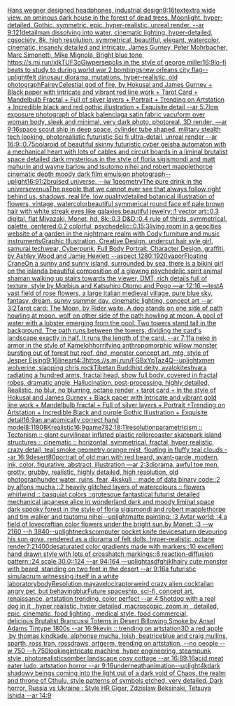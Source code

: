 [Hans wegner designed headphones, industrial design](https://www.ebank.nz/aiartgenerator?category=Hans%20wegner%20designed%20headphones%2C%20industrial%20design)[9:16](https://www.ebank.nz/aiartgenerator?category=9%3A16)[text](https://www.ebank.nz/aiartgenerator?category=text)[extra wide view. an ominous dark house in the forest of dead trees. Moonlight. hyper-detailed. Gothic. symmetric. epic. hyper-realistic. unreal render. --ar 9:12](https://www.ebank.nz/aiartgenerator?category=extra%20wide%20view.%20an%20ominous%20dark%20house%20in%20the%20forest%20of%20dead%20trees.%20Moonlight.%20hyper-detailed.%20Gothic.%20symmetric.%20epic.%20hyper-realistic.%20unreal%20render.%20--ar%209%3A12)[1](https://www.ebank.nz/aiartgenerator?category=1)[detail](https://www.ebank.nz/aiartgenerator?category=detail)[man dissolving into water, cinematic lighting, hyper-detailed, cgsociety, 8k, high resolution, symmetrical, beautiful, elegant, watercolor, cinematic, insanely detailed and intricate, James Gurney, Peter Mohrbacher, Marc Simonetti, Mike Mignola, Bright blue tone, <https://s.mj.run/xlkTUF3oGiw>](https://www.ebank.nz/aiartgenerator?category=man%20dissolving%20into%20water%2C%20cinematic%20lighting%2C%20hyper-detailed%2C%20cgsociety%2C%208k%2C%20high%20resolution%2C%20symmetrical%2C%20beautiful%2C%20elegant%2C%20watercolor%2C%20cinematic%2C%20insanely%20detailed%20and%20intricate%2C%20James%20Gurney%2C%20Peter%20Mohrbacher%2C%20Marc%20Simonetti%2C%20Mike%20Mignola%2C%20Bright%20blue%20tone%2C%20%3Chttps%3A//s.mj.run/xlkTUF3oGiw%3E)[persepolis in the style of george miller](https://www.ebank.nz/aiartgenerator?category=persepolis%20in%20the%20style%20of%20george%20miller)[16:9](https://www.ebank.nz/aiartgenerator?category=16%3A9)[lo-fi beats to study to during world war 2 bombings](https://www.ebank.nz/aiartgenerator?category=lo-fi%20beats%20to%20study%20to%20during%20world%20war%202%20bombings)[new orleans city flag](https://www.ebank.nz/aiartgenerator?category=new%20orleans%20city%20flag)[--uplight](https://www.ebank.nz/aiartgenerator?category=--uplight)[felt dinosaur diorama, mutations, hyper-realistic, old photograph](https://www.ebank.nz/aiartgenerator?category=felt%20dinosaur%20diorama%2C%20mutations%2C%20hyper-realistic%2C%20old%20photograph)[Fairey](https://www.ebank.nz/aiartgenerator?category=Fairey)[Celestial god of fire, by Hokusai and James Gurney + Black paper with intricate and vibrant red line work + Tarot Card + Mandelbulb Fractal + Full of silver layers + Portrait + Trending on Artstation + Incredible black and red gothic illustration + Exquisite detail --ar 5:7](https://www.ebank.nz/aiartgenerator?category=Celestial%20god%20of%20fire%2C%20by%20Hokusai%20and%20James%20Gurney%20%2B%20Black%20paper%20with%20intricate%20and%20vibrant%20red%20line%20work%20%2B%20Tarot%20Card%20%2B%20Mandelbulb%20Fractal%20%2B%20Full%20of%20silver%20layers%20%2B%20Portrait%20%2B%20Trending%20on%20Artstation%20%2B%20Incredible%20black%20and%20red%20gothic%20illustration%20%2B%20Exquisite%20detail%20--ar%205%3A7)[low exposure photograph of black balenciaga satin fabric vacuform over woman body, sleek and minimal, very dark photo, photoreal, 3D render, —ar 9:16](https://www.ebank.nz/aiartgenerator?category=low%20exposure%20photograph%20of%20black%20balenciaga%20satin%20fabric%20vacuform%20over%20woman%20body%2C%20sleek%20and%20minimal%2C%20very%20dark%20photo%2C%20photoreal%2C%203D%20render%2C%20%E2%80%94ar%209%3A16)[space scout ship in deep space, cylinder tube shaped, military stealth tech looking, photorealistic futuristic Sci fi ultra-detail, unreal render --ar 16:9](https://www.ebank.nz/aiartgenerator?category=space%20scout%20ship%20in%20deep%20space%2C%20cylinder%20tube%20shaped%2C%20military%20stealth%20tech%20looking%2C%20photorealistic%20futuristic%20Sci%20fi%20ultra-detail%2C%20unreal%20render%20--ar%2016%3A9)[::0.75](https://www.ebank.nz/aiartgenerator?category=%3A%3A0.75)[polaroid of beautiful skinny futuristic cyber geisha automaton with a mechanical heart with lots of cables and circuit boards in a liminal brutalist space detailed dark mysterious in the style of floria sigismondi and matt mahurin and wayne barlow and tsutomo nihei and robert mapplethorpe cinematic depth moody dark film emulsion photograph](https://www.ebank.nz/aiartgenerator?category=polaroid%20of%20beautiful%20skinny%20futuristic%20cyber%20geisha%20automaton%20with%20a%20mechanical%20heart%20with%20lots%20of%20cables%20and%20circuit%20boards%20in%20a%20liminal%20brutalist%20space%20detailed%20dark%20mysterious%20in%20the%20style%20of%20floria%20sigismondi%20and%20matt%20mahurin%20and%20wayne%20barlow%20and%20tsutomo%20nihei%20and%20robert%20mapplethorpe%20cinematic%20depth%20moody%20dark%20film%20emulsion%20photograph)[--uplight](https://www.ebank.nz/aiartgenerator?category=--uplight)[16:9](https://www.ebank.nz/aiartgenerator?category=16%3A9)[1:2](https://www.ebank.nz/aiartgenerator?category=1%3A2)[bruised universe, --iw 1](https://www.ebank.nz/aiartgenerator?category=bruised%20universe%2C%20--iw%201)[geometry](https://www.ebank.nz/aiartgenerator?category=geometry)[The pure drink in the universe](https://www.ebank.nz/aiartgenerator?category=The%20pure%20drink%20in%20the%20universe)[venus](https://www.ebank.nz/aiartgenerator?category=venus)[The people that we cannot ever see that always follow right behind us, shadows, real life, low quality](https://www.ebank.nz/aiartgenerator?category=The%20people%20that%20we%20cannot%20ever%20see%20that%20always%20follow%20right%20behind%20us%2C%20shadows%2C%20real%20life%2C%20low%20quality)[detailed botanical illustration of flowers, vintage, watercolor](https://www.ebank.nz/aiartgenerator?category=detailed%20botanical%20illustration%20of%20flowers%2C%20vintage%2C%20watercolor)[beautiful symmerical round face elf pale brown hair with white streak eyes like galaxies beautiful jewelry::1 vector art::0.3 digital, flat Miyazaki, Monet, hd, 8k::0.3 D&D::0.4 rule of thirds, symmetrical, palette, centered:0.2 colorful, psychedelic::0.1](https://www.ebank.nz/aiartgenerator?category=beautiful%20symmerical%20round%20face%20elf%20pale%20brown%20hair%20with%20white%20streak%20eyes%20like%20galaxies%20beautiful%20jewelry%3A%3A1%20vector%20art%3A%3A0.3%20digital%2C%20flat%20Miyazaki%2C%20Monet%2C%20hd%2C%208k%3A%3A0.3%20D%26D%3A%3A0.4%20rule%20of%20thirds%2C%20symmetrical%2C%20palette%2C%20centered%3A0.2%20colorful%2C%20psychedelic%3A%3A0.1)[5:3](https://www.ebank.nz/aiartgenerator?category=5%3A3)[living room in a geocities website of a garden in the nightmare realm with Cody furniture and music instruments](https://www.ebank.nz/aiartgenerator?category=living%20room%20in%20a%20geocities%20website%20of%20a%20garden%20in%20the%20nightmare%20realm%20with%20Cody%20furniture%20and%20music%20instruments)[Graphic Illustration, Creative Design, undercut hair syle girl, samurai techwear, Cyberpunk, Full Body Portrait, Character Design, graffiti, by Ashley Wood and Jamie Hewlett --aspect 1280:1920](https://www.ebank.nz/aiartgenerator?category=Graphic%20Illustration%2C%20Creative%20Design%2C%20undercut%20hair%20syle%20girl%2C%20samurai%20techwear%2C%20Cyberpunk%2C%20Full%20Body%20Portrait%2C%20Character%20Design%2C%20graffiti%2C%20by%20Ashley%20Wood%20and%20Jamie%20Hewlett%20--aspect%201280%3A1920)[vapor](https://www.ebank.nz/aiartgenerator?category=vapor)[Floating Crane](https://www.ebank.nz/aiartgenerator?category=Floating%20Crane)[On a sunny and sunny island, surrounded by sea, there is a bikini girl on the island](https://www.ebank.nz/aiartgenerator?category=On%20a%20sunny%20and%20sunny%20island%2C%20surrounded%20by%20sea%2C%20there%20is%20a%20bikini%20girl%20on%20the%20island)[a beautiful composition of a glowing psychedelic spirit animal shaman walking up stairs towards the viewer, DMT,  rich details full of texture, style by Mœbius and Katsuhiro Otomo and Pogo —ar 12:16 —test](https://www.ebank.nz/aiartgenerator?category=a%20beautiful%20composition%20of%20a%20glowing%20psychedelic%20spirit%20animal%20shaman%20walking%20up%20stairs%20towards%20the%20viewer%2C%20DMT%2C%20%20rich%20details%20full%20of%20texture%2C%20style%20by%20M%C5%93bius%20and%20Katsuhiro%20Otomo%20and%20Pogo%20%E2%80%94ar%2012%3A16%20%E2%80%94test)[A vast field of rose flowers, a large italian medieval village, pure blue sky, fantasy, dream, sunny summer day, cinematic lighting, concept art --ar 3:2](https://www.ebank.nz/aiartgenerator?category=A%20vast%20field%20of%20rose%20flowers%2C%20a%20large%20italian%20medieval%20village%2C%20pure%20blue%20sky%2C%20fantasy%2C%20dream%2C%20sunny%20summer%20day%2C%20cinematic%20lighting%2C%20concept%20art%20--ar%203%3A2)[Tarot card: The Moon, by Rider waite. A dog stands on one side of path howling at moon. wolf on other side of the path howling at moon. A pool of water with a lobster emerging from the pool. Two towers stand tall in the background. The path runs between the towers, dividing the card's landscape exactly in half. It runs the length of the card. --ar 7:11](https://www.ebank.nz/aiartgenerator?category=Tarot%20card%3A%20The%20Moon%2C%20by%20Rider%20waite.%20A%20dog%20stands%20on%20one%20side%20of%20path%20howling%20at%20moon.%20wolf%20on%20other%20side%20of%20the%20path%20howling%20at%20moon.%20A%20pool%20of%20water%20with%20a%20lobster%20emerging%20from%20the%20pool.%20Two%20towers%20stand%20tall%20in%20the%20background.%20The%20path%20runs%20between%20the%20towers%2C%20dividing%20the%20card%27s%20landscape%20exactly%20in%20half.%20It%20runs%20the%20length%20of%20the%20card.%20--ar%207%3A11)[a neko in armor in the style of Kameloh](https://www.ebank.nz/aiartgenerator?category=a%20neko%20in%20armor%20in%20the%20style%20of%20Kameloh)[horrifying anthropomorphic willow monster bursting out of forest hut roof, dnd, monster concept art, mtg, style of Jesper Ejsing](https://www.ebank.nz/aiartgenerator?category=horrifying%20anthropomorphic%20willow%20monster%20bursting%20out%20of%20forest%20hut%20roof%2C%20dnd%2C%20monster%20concept%20art%2C%20mtg%2C%20style%20of%20Jesper%20Ejsing)[9:16](https://www.ebank.nz/aiartgenerator?category=9%3A16)[lineart](https://www.ebank.nz/aiartgenerator?category=lineart)[4:3](https://www.ebank.nz/aiartgenerator?category=4%3A3)[<https://s.mj.run/FGBxYpTaz4Q>](https://www.ebank.nz/aiartgenerator?category=%3Chttps%3A//s.mj.run/FGBxYpTaz4Q%3E)[--uplight](https://www.ebank.nz/aiartgenerator?category=--uplight)[xmen wolverine, slapping chris rock](https://www.ebank.nz/aiartgenerator?category=xmen%20wolverine%2C%20slapping%20chris%20rock)[Tibetan Buddhist deity, avalokiteshvara radiating a hundred arms, fractal head, show full body, covered in fractal robes, dramatic angle, Hallucination, post-processing, highly detailed, Realistic, no blur, no blurring, octane render + tarot card + in the style of Hokusai and James Gurney + Black paper with Intricate and vibrant gold line work + Mandelbulb fractal + Full of silver layers + Portrait +Trending on Artstation + Incredible Black and purple Gothic Illustration + Exquisite detail](https://www.ebank.nz/aiartgenerator?category=Tibetan%20Buddhist%20deity%2C%20avalokiteshvara%20radiating%20a%20hundred%20arms%2C%20fractal%20head%2C%20show%20full%20body%2C%20covered%20in%20fractal%20robes%2C%20dramatic%20angle%2C%20Hallucination%2C%20post-processing%2C%20highly%20detailed%2C%20Realistic%2C%20no%20blur%2C%20no%20blurring%2C%20octane%20render%20%2B%20tarot%20card%20%2B%20in%20the%20style%20of%20Hokusai%20and%20James%20Gurney%20%2B%20Black%20paper%20with%20Intricate%20and%20vibrant%20gold%20line%20work%20%2B%20Mandelbulb%20fractal%20%2B%20Full%20of%20silver%20layers%20%2B%20Portrait%20%2BTrending%20on%20Artstation%20%2B%20Incredible%20Black%20and%20purple%20Gothic%20Illustration%20%2B%20Exquisite%20detail)[16:9](https://www.ebank.nz/aiartgenerator?category=16%3A9)[an anatomically correct hand model](https://www.ebank.nz/aiartgenerator?category=an%20anatomically%20correct%20hand%20model)[8:11](https://www.ebank.nz/aiartgenerator?category=8%3A11)[90](https://www.ebank.nz/aiartgenerator?category=90)[8K](https://www.ebank.nz/aiartgenerator?category=8K)[realistic](https://www.ebank.nz/aiartgenerator?category=realistic)[16:9](https://www.ebank.nz/aiartgenerator?category=16%3A9)[game](https://www.ebank.nz/aiartgenerator?category=game)[78](https://www.ebank.nz/aiartgenerator?category=78)[2:1](https://www.ebank.nz/aiartgenerator?category=2%3A1)[8:11](https://www.ebank.nz/aiartgenerator?category=8%3A11)[resolution](https://www.ebank.nz/aiartgenerator?category=resolution)[parametricism :: Tectonism :: giant curvilinear  inflated plastic rollercoaster skatepark island structures :: cinematic :: horizontal, symmetrical, fractal, hyper realistic, crazy detail, teal smoke geometry,orange mist ,floating in fluffy teal clouds --ar 16:9](https://www.ebank.nz/aiartgenerator?category=parametricism%20%3A%3A%20Tectonism%20%3A%3A%20giant%20curvilinear%20%20inflated%20plastic%20rollercoaster%20skatepark%20island%20structures%20%3A%3A%20cinematic%20%3A%3A%20horizontal%2C%20symmetrical%2C%20fractal%2C%20hyper%20realistic%2C%20crazy%20detail%2C%20teal%20smoke%20geometry%2Corange%20mist%20%2Cfloating%20in%20fluffy%20teal%20clouds%20--ar%2016%3A9)[desert](https://www.ebank.nz/aiartgenerator?category=desert)[80](https://www.ebank.nz/aiartgenerator?category=80)[portrait of old man with red beard, avant-garde, modern, ink, color, figurative, abstract, illustration —ar 2:3](https://www.ebank.nz/aiartgenerator?category=portrait%20of%20old%20man%20with%20red%20beard%2C%20avant-garde%2C%20modern%2C%20ink%2C%20color%2C%20figurative%2C%20abstract%2C%20illustration%20%E2%80%94ar%202%3A3)[diorama, awful toe men, grotty, grubby, realistic, highly detailed, high resolution, old photograph](https://www.ebank.nz/aiartgenerator?category=diorama%2C%20awful%20toe%20men%2C%20grotty%2C%20grubby%2C%20realistic%2C%20highly%20detailed%2C%20high%20resolution%2C%20old%20photograph)[under water, ruins, fear, 4k](https://www.ebank.nz/aiartgenerator?category=under%20water%2C%20ruins%2C%20fear%2C%204k)[skull :: made of data binary code::2 by alfons mucha ::2 heavily glitched layers of watercolours :: flowers whirlwind :: basquiat colors ::](https://www.ebank.nz/aiartgenerator?category=skull%20%3A%3A%20made%20of%20data%20binary%20code%3A%3A2%20by%20alfons%20mucha%20%3A%3A2%20heavily%20glitched%20layers%20of%20watercolours%20%3A%3A%20flowers%20whirlwind%20%3A%3A%20basquiat%20colors%20%3A%3A)[grotesque fantastical futurist detailed mechanical japanese alice in wonderland dark and moody liminal space dark spooky forest in the style of floria sigismondi and robert mapplethorpe and tim walker and tsutomu nihei](https://www.ebank.nz/aiartgenerator?category=grotesque%20fantastical%20futurist%20detailed%20mechanical%20japanese%20alice%20in%20wonderland%20dark%20and%20moody%20liminal%20space%20dark%20spooky%20forest%20in%20the%20style%20of%20floria%20sigismondi%20and%20robert%20mapplethorpe%20and%20tim%20walker%20and%20tsutomu%20nihei)[--uplight](https://www.ebank.nz/aiartgenerator?category=--uplight)[matte painting: :3 Avtar world: :4,a field of lovecraftian color flowers under the bright sun.by Monet: :3 --w 2160 --h 3840](https://www.ebank.nz/aiartgenerator?category=matte%20painting%3A%20%3A3%20Avtar%20world%3A%20%3A4%2Ca%20field%20of%20lovecraftian%20color%20flowers%20under%20the%20bright%20sun.by%20Monet%3A%20%3A3%20--w%202160%20--h%203840)[--uplight](https://www.ebank.nz/aiartgenerator?category=--uplight)[necks](https://www.ebank.nz/aiartgenerator?category=necks)[computer pocket knife device](https://www.ebank.nz/aiartgenerator?category=computer%20pocket%20knife%20device)[saturn devouring his son goya, rendered as a diorama of felt dolls, hyper-realistic, octane render](https://www.ebank.nz/aiartgenerator?category=saturn%20devouring%20his%20son%20goya%2C%20rendered%20as%20a%20diorama%20of%20felt%20dolls%2C%20hyper-realistic%2C%20octane%20render)[7:2](https://www.ebank.nz/aiartgenerator?category=7%3A2)[1400](https://www.ebank.nz/aiartgenerator?category=1400)[desaturated color gradients made with markers::10 excellent hand drawn style with lots of crosshatch markings::6 reaction-diffusion pattern::24 scale 30.0::124 —ar 94:164 —uplight](https://www.ebank.nz/aiartgenerator?category=desaturated%20color%20gradients%20made%20with%20markers%3A%3A10%20excellent%20hand%20drawn%20style%20with%20lots%20of%20crosshatch%20markings%3A%3A6%20reaction-diffusion%20pattern%3A%3A24%20scale%2030.0%3A%3A124%20%E2%80%94ar%2094%3A164%20%E2%80%94uplight)[asdfghjkl](https://www.ebank.nz/aiartgenerator?category=asdfghjkl)[hairy cute monster with beard, standing on two feet in the desert --ar 9:16](https://www.ebank.nz/aiartgenerator?category=hairy%20cute%20monster%20with%20beard%2C%20standing%20on%20two%20feet%20in%20the%20desert%20--ar%209%3A16)[a futuristic simulacrum witnessing itself in a white laboratory](https://www.ebank.nz/aiartgenerator?category=a%20futuristic%20simulacrum%20witnessing%20itself%20in%20a%20white%20laboratory)[body](https://www.ebank.nz/aiartgenerator?category=body)[Resolution,maya](https://www.ebank.nz/aiartgenerator?category=Resolution%2Cmaya)[velociraptor](https://www.ebank.nz/aiartgenerator?category=velociraptor)[weird crazy alien cocktail](https://www.ebank.nz/aiartgenerator?category=weird%20crazy%20alien%20cocktail)[an angry pet, but behaving](https://www.ebank.nz/aiartgenerator?category=an%20angry%20pet%2C%20but%20behaving)[blur](https://www.ebank.nz/aiartgenerator?category=blur)[Future spaceship, sci-fi, concept art, renaissance, artstation trending, color perfect --ar 4:5](https://www.ebank.nz/aiartgenerator?category=Future%20spaceship%2C%20sci-fi%2C%20concept%20art%2C%20renaissance%2C%20artstation%20trending%2C%20color%20perfect%20--ar%204%3A5)[hotdog with a real dog in it , hyper realistic, hyper detailed, macroscopic, zoom in , detailed, epic, cinematic, food lighting , medical style, food commercial, delicious,](https://www.ebank.nz/aiartgenerator?category=hotdog%20with%20a%20real%20dog%20in%20it%20%2C%20hyper%20realistic%2C%20hyper%20detailed%2C%20macroscopic%2C%20zoom%20in%20%2C%20detailed%2C%20epic%2C%20cinematic%2C%20food%20lighting%20%2C%20medical%20style%2C%20food%20commercial%2C%20delicious%2C)[Brutalist Brancussi Totems in Desert Billowing Smoke by Ansel Adams Tintype 1800s --ar 16:9](https://www.ebank.nz/aiartgenerator?category=Brutalist%20Brancussi%20Totems%20in%20Desert%20Billowing%20Smoke%20by%20Ansel%20Adams%20Tintype%201800s%20--ar%2016%3A9)[kevin :: trending on artstation](https://www.ebank.nz/aiartgenerator?category=kevin%20%3A%3A%20trending%20on%20artstation)[3D a red apple ,by thomas kindkade, alphonse mucha, loish, beatriceblue and craig mullins, sparth, ross tran, rossdraws, artgerm, trending on artstation, --no people --w 750 --h 750](https://www.ebank.nz/aiartgenerator?category=3D%20a%20red%20apple%20%2Cby%20thomas%20kindkade%2C%20alphonse%20mucha%2C%20loish%2C%20beatriceblue%20and%20craig%20mullins%2C%20sparth%2C%20ross%20tran%2C%20rossdraws%2C%20artgerm%2C%20trending%20on%20artstation%2C%20--no%20people%20--w%20750%20--h%20750)[looking](https://www.ebank.nz/aiartgenerator?category=looking)[intricate machine, hyper engineering, steampunk style, photorealistic](https://www.ebank.nz/aiartgenerator?category=intricate%20machine%2C%20hyper%20engineering%2C%20steampunk%20style%2C%20photorealistic)[somber landscape cosy cottage --ar 16:8](https://www.ebank.nz/aiartgenerator?category=somber%20landscape%20cosy%20cottage%20--ar%2016%3A8)[9:16](https://www.ebank.nz/aiartgenerator?category=9%3A16)[acid meat eater ludo, artstation,horror --ar 9:16](https://www.ebank.nz/aiartgenerator?category=acid%20meat%20eater%20ludo%2C%20artstation%2Chorror%20--ar%209%3A16)[underneath](https://www.ebank.nz/aiartgenerator?category=underneath)[animation](https://www.ebank.nz/aiartgenerator?category=animation)[--uplight](https://www.ebank.nz/aiartgenerator?category=--uplight)[4k](https://www.ebank.nz/aiartgenerator?category=4k)[dark shadowy beings coming into the light out of a dark void of Chaos, the realm and throne of Cthulu, style patterns of symbols etched, very detailed, Dark horror, Russia vs Ukraine : Style HR Giger, Zdzislaw Beksinski, Tetsuya Ishida --ar 14:9](https://www.ebank.nz/aiartgenerator?category=dark%20shadowy%20beings%20coming%20into%20the%20light%20out%20of%20a%20dark%20void%20of%20Chaos%2C%20the%20realm%20and%20throne%20of%20Cthulu%2C%20style%20patterns%20of%20symbols%20etched%2C%20very%20detailed%2C%20Dark%20horror%2C%20Russia%20vs%20Ukraine%20%3A%20Style%20HR%20Giger%2C%20Zdzislaw%20Beksinski%2C%20Tetsuya%20Ishida%20--ar%2014%3A9)